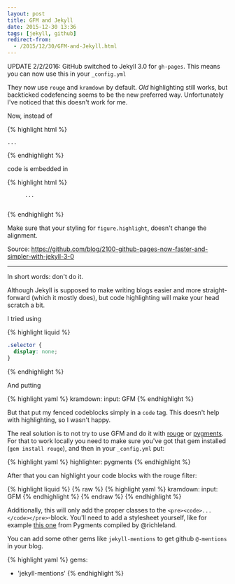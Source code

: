 ```yaml
---
layout: post
title: GFM and Jekyll
date: 2015-12-30 13:36
tags: [jekyll, github]
redirect-from:
  - /2015/12/30/GFM-and-Jekyll.html
---
```


UPDATE 2/2/2016: GitHub switched to Jekyll 3.0 for `gh-pages`. This means you can now use this in your `_config.yml`

They now use `rouge` and `kramdown` by default. *Old* highlighting still works, but backticked codefencing seems to be the new preferred way. Unfortunately I've noticed that this doesn't work for me.

Now, instead of

{% highlight html %}
<pre><code>...</code></pre>
{% endhighlight %}

code is embedded in

{% highlight html %}
<figure class="highlight">
  <pre><code class="language-yaml" data-lang="yaml">...
  </code></pre>
</figure>
{% endhighlight %}

Make sure that your styling for `figure.highlight`, doesn't change the alignment.

Source: <https://github.com/blog/2100-github-pages-now-faster-and-simpler-with-jekyll-3-0>

---


In short words: don't do it.

Although Jekyll is supposed to make writing blogs easier and more straight-forward (which it mostly does), but code highlighting will make your head scratch a bit.

I tried using

{% highlight liquid %}
```css
.selector {
  display: none;
}
```
{% endhighlight %}

And putting

{% highlight yaml %}
kramdown:
  input: GFM
{% endhighlight %}

But that put my fenced codeblocks simply in a `code` tag. This doesn't help with highlighting, so I wasn't happy.

The real solution is to not try to use GFM and do it with [rouge](http://rouge.jneen.net) or [pygments](http://pygments.org). For that to work locally you need to make sure you've got that gem installed (`gem install rouge`), and then in your `_config.yml` put:

{% highlight yaml %}
highlighter: pygments
{% endhighlight %}

After that you can highlight your code blocks with the rouge filter:

{% highlight liquid %}
{% raw %}
{% highlight yaml %}
kramdown:
  input: GFM
{% endhighlight %}
{% endraw %}
{% endhighlight %}

Additionally, this will only add the proper classes to the `<pre><code>...</code></pre>`-block. You'll need to add a stylesheet yourself, like for example [this one](https://github.com/richleland/pygments-css) from Pygments compiled by @richleland.

You can add some other gems like `jekyll-mentions` to get github `@-mentions` in your blog.

{% highlight yaml %}
gems:
  - 'jekyll-mentions'
{% endhighlight %}
